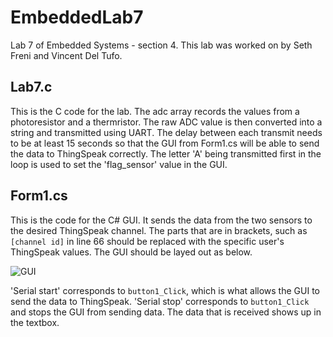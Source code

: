 # EmbeddedLab7
Lab 7 of Embedded Systems - section 4. This lab was worked on by Seth Freni and Vincent Del Tufo.
## Lab7.c
This is the C code for the lab. The adc array records the values from a photoresistor and a thermristor. The raw ADC value is then converted into a string and transmitted using UART. The delay between each transmit needs to be at least 15 seconds so that the GUI from Form1.cs will be able to send the data to ThingSpeak correctly. The letter 'A' being transmitted first in the loop is used to set the 'flag_sensor' value in the GUI.
## Form1.cs
This is the code for the C# GUI. It sends the data from the two sensors to the desired ThingSpeak channel. The parts that are in brackets, such as `[channel id]` in line 66 should be replaced with the specific user's ThingSpeak values. The GUI should be layed out as below.

![GUI](https://i.gyazo.com/471488ebb19b856ed61bb2a92c925e0c.png)

'Serial start' corresponds to ``button1_Click``, which is what allows the GUI to send the data to ThingSpeak. 'Serial stop' corresponds to ``button1_Click`` and stops the GUI from sending data. The data that is received shows up in the textbox.
